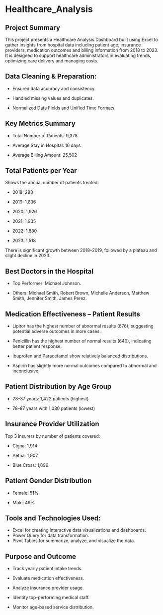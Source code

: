 # Healthcare_Analysis
## Project Summary
This project presents a Healthcare Analysis Dashboard built using Excel to gather insights from 
hospital data including patient age,  insurance providers, medication outcomes and billing information from 2018 to 2023. It is designed to support healthcare administrators in evaluating trends, optimizing care delivery and managing costs.

## Data Cleaning & Preparation:
- Ensured data accuracy and consistency.

- Handled missing values and duplicates.

- Normalized Data Fields and Unified Time Formats.

## Key Metrics Summary
- Total Number of Patients: 9,378

- Average Stay in Hospital: 16 days

- Average Billing Amount: 25,502

## Total Patients per Year
Shows the annual number of patients treated:

- 2018: 283 

- 2019: 1,836

- 2020: 1,926

- 2021: 1,935

- 2022: 1,880

- 2023: 1,518
   
There is significant growth between 2018–2019, followed by a plateau and slight decline in 2023.

## Best Doctors in the Hospital
- Top Performer: Michael Johnson.

- Others: Michael Smith, Robert Brown, Michelle Anderson, Matthew Smith, Jennifer Smith, James Perez.

## Medication Effectiveness – Patient Results
- Lipitor has the highest number of abnormal results (676), suggesting potential adverse outcomes in more cases.

- Penicillin has the highest number of normal results (640), indicating better patient response.

- Ibuprofen and Paracetamol show relatively balanced distributions.
  
- Aspirin has slightly more normal outcomes compared to abnormal and inconclusive.

## Patient Distribution by Age Group
- 28–37 years: 1,422 patients (highest)
 
- 78–87 years with 1,080 patients (lowest)

## Insurance Provider Utilization
Top 3 insurers by number of patients covered:

- Cigna: 1,914

- Aetna: 1,907

- Blue Cross: 1,896

## Patient Gender Distribution
- Female: 51%

- Male: 49%

## Tools and Technologies Used:
- Excel for creating interactive data visualizations and dashboards.
- Power Query for data transformation.
- Pivot Tables for summarize, analyze, and visualize the data.

## Purpose and Outcome
- Track yearly patient intake trends.

- Evaluate medication effectiveness.

- Analyze insurance provider usage.

- Identify top-performing medical staff.

- Monitor age-based service distribution.

